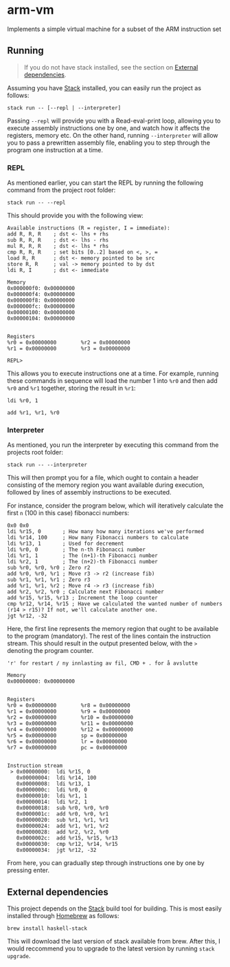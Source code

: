 # arm-vm

Implements a simple virtual machine for a subset of the ARM instruction set

## Running
> If you do not have stack installed, see the section on [External dependencies](#external-dependencies).

Assuming you have [Stack](https://docs.haskellstack.org/en/stable/README/) installed, you can easily run the project as follows:
```
stack run -- [--repl | --interpreter]
```
Passing `--repl` will provide you with a Read-eval-print loop, allowing you to execute assembly instructions one by one, and watch how it affects the registers, memory etc. On the other hand, running `--interpreter` will allow you to pass a prewritten assembly file, enabling you to step through the program one instruction at a time.

### REPL
As mentioned earlier, you can start the REPL by running the following command from the project root folder:
```
stack run -- --repl
```
This should provide you with the following view:
```
Available instructions (R = register, I = immediate):
add R, R, R    ; dst <- lhs + rhs
sub R, R, R    ; dst <- lhs - rhs
mul R, R, R    ; dst <- lhs * rhs
cmp R, R, R    ; set bits [0..2] based on <, >, =
load R, R      ; dst <- memory pointed to be src
store R, R     ; val -> memory pointed to by dst
ldi R, I       ; dst <- immediate

Memory
0x000000f0: 0x00000000
0x000000f4: 0x00000000
0x000000f8: 0x00000000
0x000000fc: 0x00000000
0x00000100: 0x00000000
0x00000104: 0x00000000


Registers
%r0 = 0x00000000        %r2 = 0x00000000
%r1 = 0x00000000        %r3 = 0x00000000

REPL> 
```
This allows you to execute instructions one at a time. For example, running these commands in sequence will load the number 1 into `%r0` and then add `%r0` and `%r1` together, storing the result in `%r1`:
```
ldi %r0, 1
```
```
add %r1, %r1, %r0
```

### Interpreter
As mentioned, you run the interpreter by executing this command from the projects root folder:
```
stack run -- --interpreter
```
This will then prompt you for a file, which ought to contain a header consisting of the memory region you want available during execution, followed by lines of assembly instructions to be executed.

For instance, consider the program below, which will iteratively calculate the first `n` (100 in this case) fibonacci numbers:
```
0x0 0x0
ldi %r15, 0       ; How many how many iterations we've performed
ldi %r14, 100     ; How many Fibonacci numbers to calculate 
ldi %r13, 1       ; Used for decrement
ldi %r0, 0        ; The n-th Fibonacci number
ldi %r1, 1        ; The (n+1)-th Fibonacci number
ldi %r2, 1        ; The (n+2)-th Fibonacci number
sub %r0, %r0, %r0 ; Zero r2
add %r0, %r0, %r1 ; Move r3 -> r2 (increase fib)
sub %r1, %r1, %r1 ; Zero r3
add %r1, %r1, %r2 ; Move r4 -> r3 (increase fib)
add %r2, %r2, %r0 ; Calculate next Fibonacci number
add %r15, %r15, %r13 ; Increment the loop counter
cmp %r12, %r14, %r15 ; Have we calculated the wanted number of numbers (r14 > r15)? If not, we'll calculate another one.
jgt %r12, -32
```
Here, the first line represents the memory region that ought to be available to the program (mandatory). The rest of the lines contain the instruction stream.
This should result in the output presented below, with the `>` denoting the program counter.
```
'r' for restart / ny innlasting av fil, CMD + . for å avslutte

Memory
0x00000000: 0x00000000


Registers
%r0 = 0x00000000        %r8 = 0x00000000
%r1 = 0x00000000        %r9 = 0x00000000
%r2 = 0x00000000        %r10 = 0x00000000
%r3 = 0x00000000        %r11 = 0x00000000
%r4 = 0x00000000        %r12 = 0x00000000
%r5 = 0x00000000        sp = 0x00000000
%r6 = 0x00000000        lr = 0x00000000
%r7 = 0x00000000        pc = 0x00000000


Instruction stream
 > 0x00000000:  ldi %r15, 0
   0x00000004:  ldi %r14, 100
   0x00000008:  ldi %r13, 1
   0x0000000c:  ldi %r0, 0
   0x00000010:  ldi %r1, 1
   0x00000014:  ldi %r2, 1
   0x00000018:  sub %r0, %r0, %r0
   0x0000001c:  add %r0, %r0, %r1
   0x00000020:  sub %r1, %r1, %r1
   0x00000024:  add %r1, %r1, %r2
   0x00000028:  add %r2, %r2, %r0
   0x0000002c:  add %r15, %r15, %r13
   0x00000030:  cmp %r12, %r14, %r15
   0x00000034:  jgt %r12, -32
```
From here, you can gradually step through instructions one by one by pressing enter.


## External dependencies
This project depends on the [Stack](https://docs.haskellstack.org/en/stable/README/) build tool for building. This is most easily installed through [Homebrew](https://brew.sh/index_nb) as follows:
```
brew install haskell-stack
```
This will download the last version of stack available from brew. After this, I would reccommend you to upgrade to the latest version by running `stack upgrade`.
